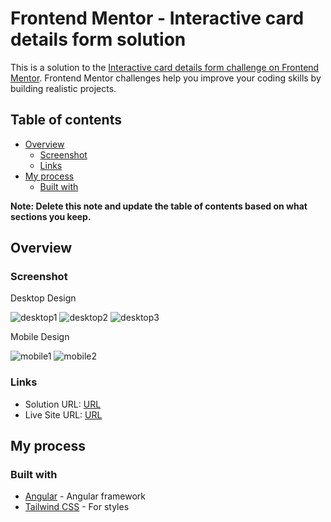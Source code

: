 # Frontend Mentor - Interactive card details form solution

This is a solution to the [Interactive card details form challenge on Frontend Mentor](https://www.frontendmentor.io/challenges/interactive-card-details-form-XpS8cKZDWw). Frontend Mentor challenges help you improve your coding skills by building realistic projects.

## Table of contents

- [Overview](#overview)
  - [Screenshot](#screenshot)
  - [Links](#links)
- [My process](#my-process)
  - [Built with](#built-with)

**Note: Delete this note and update the table of contents based on what sections you keep.**

## Overview

### Screenshot

Desktop Design

![desktop1](https://github.com/Mohammed-Mounir/interactive-card/assets/10738474/c0569523-768c-4d05-b058-2d7c3ea24415)
![desktop2](https://github.com/Mohammed-Mounir/interactive-card/assets/10738474/67652915-ed42-458e-8d7a-5bd449402d79)
![desktop3](https://github.com/Mohammed-Mounir/interactive-card/assets/10738474/8026cae0-eb6a-4b63-ad78-187a48cbb829)

Mobile Design

![mobile1](https://github.com/Mohammed-Mounir/interactive-card/assets/10738474/a2a72ccd-47c9-464f-85cc-a36cf5e05afa)
![mobile2](https://github.com/Mohammed-Mounir/interactive-card/assets/10738474/579e7dbd-1e3f-4b17-9fd0-970b333147d8)

### Links

- Solution URL: [URL](https://github.com/Mohammed-Mounir/interactive-card)
- Live Site URL: [URL](https://mohammed-mounir.github.io/interactive-card/)

## My process

### Built with

- [Angular](https://angular.dev/) - Angular framework
- [Tailwind CSS](https://tailwindcss.com/) - For styles
